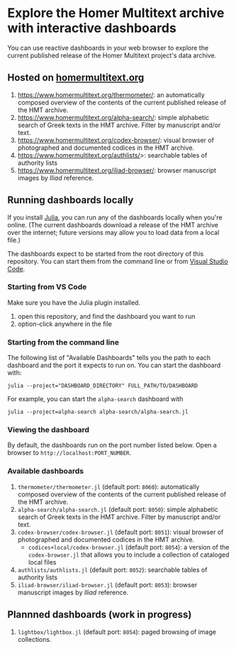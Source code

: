 # Explore the Homer Multitext archive with interactive dashboards

You can use reactive dashboards in your web browser to explore the current published release of the Homer Multitext project's data archive.  

## Hosted on [homermultitext.org](https://www.homermulitextorg)

1. <https://www.homermultitext.org/thermometer/>:  an automatically composed overview of the contents of the current published release of the HMT archive.
1. <https://www.homermultitext.org/alpha-search/>:  simple alphabetic search of Greek texts in the HMT archive.  Filter by manuscript and/or text.
1. <https://www.homermultitext.org/codex-browser/>: visual browser of photographed and documented codices in the HMT archive.
1. <https://www.homermultitext.org/authlists/>>:  searchable tables of authority lists
1. <https://www.homermultitext.org/iliad-browser/>: browser manuscript images by *Iliad* reference.



## Running dashboards locally

If you install [Julia](https://julialang.org), you can run any of the dashboards locally when you're online. (The current dashboards download a release of the HMT archive over the internet; future versions may allow you to load data from a local file.)

The dashboards expect to be started from the root directory of this repository.  You can start them from the command line or from [Visual Studio Code](https://code.visualstudio.com).


### Starting from VS Code

Make sure you have the Julia plugin installed.

1. open this repository, and find the dashboard you want to run
2. option-click anywhere in the file


### Starting from the command line

The following list of "Available Dashboards" tells you the path to each dashboard and the port it expects to run on.  You can start the dashboard with:

`julia --project="DASHBOARD_DIRECTORY" FULL_PATH/TO/DASHBOARD`

For example, you can start the `alpha-search` dashboard with

`julia --project=alpha-search alpha-search/alpha-search.jl`

### Viewing the dashboard

By default, the dashboards run on the port number listed below.  Open a browser to `http://localhost:PORT_NUMBER`.



### Available dashboards

1. `thermometer/thermometer.jl` (default port: `8060`):  automatically composed overview of the contents of the current published release of the HMT archive.
1. `alpha-search/alpha-search.jl` (default port: `8050`):  simple alphabetic search of Greek texts in the HMT archive.  Filter by manuscript and/or text.
1. `codex-browser/codex-browser.jl` (default port: `8051`): visual browser of photographed and documented codices in the HMT archive.
    - `codices+local/codex-browser.jl` (default port: `8054`): a version of the `codex-browser.jl` that allows you to include a collection of cataloged local files
1. `authlists/authlists.jl` (default port: `8052`):  searchable tables of authority lists
1. `iliad-browser/iliad-browser.jl` (default port: `8053`): browser manuscript images by *Iliad* reference.

## Plannned dashboards (work in progress)

1. `lightbox/lightbox.jl` (default port: `8054`): paged browsing of image collections.



